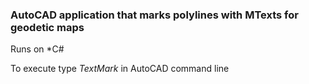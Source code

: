 ### AutoCAD application that marks polylines with MTexts for geodetic maps

Runs on *C#

To execute type *TextMark* in AutoCAD command line
